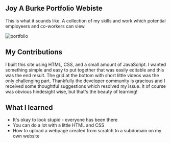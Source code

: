 ## Joy A Burke Portfolio Webiste

This is what it sounds like. A collection of my skills and work which potential employeers and co-workers can view. 

![portfolio](https://github.com/Joyaburke/portfolio/assets/130799658/6e9d51cd-c0f8-4442-9f0d-7a8e3ebad1c2)





## My Contributions

I built this site using HTML, CSS, and a small amount of JavaScript. I wanted something simple and easy to put together that was easily editable and this was the end result. The grid at the bottom with short little videos was the only challenging part. Thankfully the developer community is gracious and I received some thoughtful suggestions which resolved my issue. It of course was obvious hindesight wise, but that's the beauty of learning! 

## What I learned

- It's okay to look stupid - everyone has been there
- You can do a lot with a little HTML and CSS
- How to upload a webpage created from scratch to a subdomain on my own website

